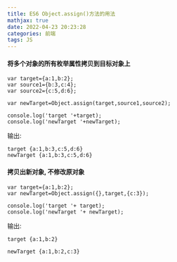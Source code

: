 ```yaml
---
title: ES6 Object.assign()方法的用法
mathjax: true
date: 2022-04-23 20:23:28
categories: 前端
tags: JS
---
```


#### 将多个对象的所有枚举属性拷贝到目标对象上
```
var target={a:1,b:2};
var source1={b:3,c:4};
var source2={c:5,d:6};

var newTarget=Object.assign(target,source1,source2);

console.log('target '+target);
console.log('newTarget '+newTarget);
```

输出:
```
target {a:1,b:3,c:5,d:6}
newTarget {a:1,b:3,c:5,d:6}
```

#### 拷贝出新对象, 不修改原对象
```
var target={a:1,b:2};
var newTarget=Object.assign({},target,{c:3});

console.log('target '+ target);
console.log('newTarget '+ newTarget);
```

输出:
```
target {a:1,b:2}

newTarget {a:1,b:2,c:3}
```